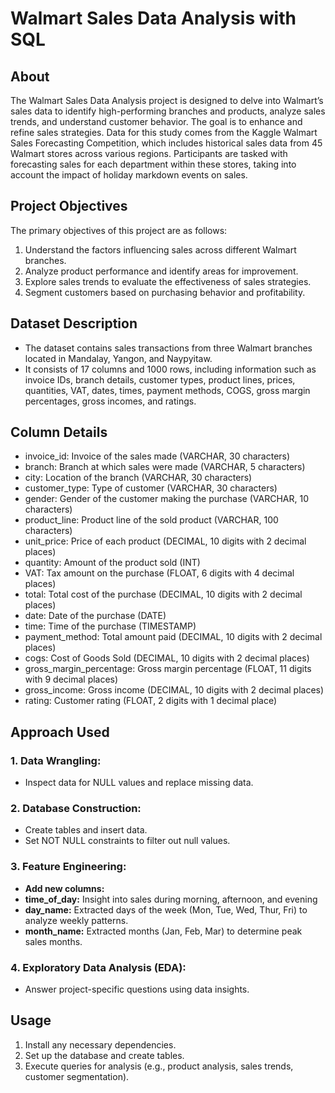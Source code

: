 # **Walmart Sales Data Analysis with SQL**
## **About**

The Walmart Sales Data Analysis project is designed to delve into Walmart’s sales data to identify high-performing branches and products, analyze sales trends, and understand customer behavior. The goal is to enhance and refine sales strategies. Data for this study comes from the Kaggle Walmart Sales Forecasting Competition, which includes historical sales data from 45 Walmart stores across various regions. Participants are tasked with forecasting sales for each department within these stores, taking into account the impact of holiday markdown events on sales.

## **Project Objectives**

The primary objectives of this project are as follows:

1.	Understand the factors influencing sales across different Walmart branches.
2.	Analyze product performance and identify areas for improvement.
3.	Explore sales trends to evaluate the effectiveness of sales strategies.
4.	Segment customers based on purchasing behavior and profitability.
   
## **Dataset Description**
-	The dataset contains sales transactions from three Walmart branches located in Mandalay, Yangon, and Naypyitaw.
- It consists of 17 columns and 1000 rows, including information such as invoice IDs, branch details, customer types, product lines, prices, quantities, VAT, dates, times, payment methods, COGS, gross margin percentages, gross incomes, and ratings.

## **Column Details**

- invoice_id: Invoice of the sales made (VARCHAR, 30 characters)
- branch: Branch at which sales were made (VARCHAR, 5 characters)
- city: Location of the branch (VARCHAR, 30 characters)
- customer_type: Type of customer (VARCHAR, 30 characters)
- gender: Gender of the customer making the purchase (VARCHAR, 10 characters)
- product_line: Product line of the sold product (VARCHAR, 100 characters)
- unit_price: Price of each product (DECIMAL, 10 digits with 2 decimal places)
- quantity: Amount of the product sold (INT)
- VAT: Tax amount on the purchase (FLOAT, 6 digits with 4 decimal places)
- total: Total cost of the purchase (DECIMAL, 10 digits with 2 decimal places)
- date: Date of the purchase (DATE)
- time: Time of the purchase (TIMESTAMP)
- payment_method: Total amount paid (DECIMAL, 10 digits with 2 decimal places)
- cogs: Cost of Goods Sold (DECIMAL, 10 digits with 2 decimal places)
- gross_margin_percentage: Gross margin percentage (FLOAT, 11 digits with 9 decimal places)
- gross_income: Gross income (DECIMAL, 10 digits with 2 decimal places)
- rating: Customer rating (FLOAT, 2 digits with 1 decimal place)

## **Approach Used**
### **1.	Data Wrangling:** 
- Inspect data for NULL values and replace missing data.
### **2. Database Construction:**
-	Create tables and insert data.
- Set NOT NULL constraints to filter out null values.
### **3.	Feature Engineering:**
   - **Add new columns:**
   - **time_of_day:** Insight into sales during morning, afternoon, and evening
   - **day_name:** Extracted days of the week (Mon, Tue, Wed, Thur, Fri) to analyze weekly patterns.
   - **month_name:** Extracted months (Jan, Feb, Mar) to determine peak sales months.
### **4.	Exploratory Data Analysis (EDA):** 
-	Answer project-specific questions using data insights.
  
## **Usage**
1.	Install any necessary dependencies.
2.	Set up the database and create tables.
3.	Execute queries for analysis (e.g., product analysis, sales trends, customer segmentation).
